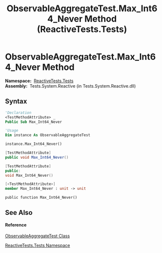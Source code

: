 ﻿---
title: ObservableAggregateTest.Max_Int64_Never Method  (ReactiveTests.Tests)
TOCTitle: Max_Int64_Never Method
ms:assetid: M:ReactiveTests.Tests.ObservableAggregateTest.Max_Int64_Never
ms:mtpsurl: https://msdn.microsoft.com/en-us/library/reactivetests.tests.observableaggregatetest.max_int64_never(v=VS.103)
ms:contentKeyID: 36618863
ms.date: 06/28/2011
mtps_version: v=VS.103
f1_keywords:
- ReactiveTests.Tests.ObservableAggregateTest.Max_Int64_Never
dev_langs:
- CSharp
- JScript
- VB
- FSharp
- c++
---

# ObservableAggregateTest.Max\_Int64\_Never Method

**Namespace:**  [ReactiveTests.Tests](hh289046\(v=vs.103\).md)  
**Assembly:**  Tests.System.Reactive (in Tests.System.Reactive.dll)

## Syntax

``` vb
'Declaration
<TestMethodAttribute> _
Public Sub Max_Int64_Never
```

``` vb
'Usage
Dim instance As ObservableAggregateTest

instance.Max_Int64_Never()
```

``` csharp
[TestMethodAttribute]
public void Max_Int64_Never()
```

``` c++
[TestMethodAttribute]
public:
void Max_Int64_Never()
```

``` fsharp
[<TestMethodAttribute>]
member Max_Int64_Never : unit -> unit 
```

``` jscript
public function Max_Int64_Never()
```

## See Also

#### Reference

[ObservableAggregateTest Class](hh314823\(v=vs.103\).md)

[ReactiveTests.Tests Namespace](hh289046\(v=vs.103\).md)

